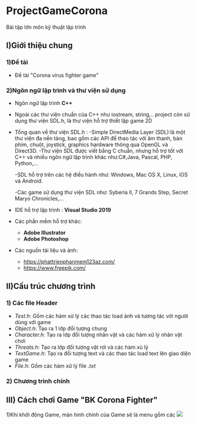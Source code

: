 # ProjectGameCorona
Bài tập lớn môn kỹ thuật lập trình
## I)Giới thiệu chung
### 1)Đề tài
- Đề tài "Corona virus fighter game"
### 2)Ngôn ngữ lập trình và thư viện sử dụng
 - Ngôn ngữ lập trình  **C++** 
 - Ngoài các thư viện chuẩn của C++ như iostream, string,.. project còn sử dụng thư viện SDL.h, là thư viện hỗ trợ thiết lập game 2D
 - Tổng quan về thư viện SDL.h :
     -Simple DirectMedia Layer (SDL):là một thư viện đa nền tảng, bao gồm các API để thao tác với âm thanh, bàn phím, chuột, joystick, graphics hardware thông qua OpenGL và Direct3D.
     -Thư viện SDL được viết bằng C chuẩn, nhưng hỗ trợ tốt với C++ và nhiều ngôn ngữ lập trình khác như:C#,Java, Pascal, PHP, Python,...

     -SDL hỗ trợ trên các hệ điều hành như: Windows, Mac OS X, Linux, iOS và Android.
 
     -Các game sử dụng thư viện SDL như: Syberia II, 7 Grands Step, Secret Maryo Chronicles,…
- IDE hỗ trợ lập trình : **Visual Studio 2019**
- Các phần mềm hỗ trợ khác:
  - **Adobe Illustrator** 
  - **Adobe Photoshop**
- Các nguồn tài liệu và ảnh:
  - https://phattrienphanmem123az.com/
  - https://www.freepik.com/
## II)Cấu trúc chương trình
### 1) Các file Header
- *Test.h*: Gồm các hàm xử lý các thao tác load ảnh và tương tác với người dùng với game
- *Object.h*: Tạo ra 1 lớp đối tượng chung
- *Character.h*: Tạo ra lớp đối tượng nhân vật và các hàm xử lý nhân vật chơi
- *Threats.h*: Tạo ra lớp đối tượng vật rơi và các hàm xủ lý
- *TextGame.h*: Tạo ra đối tượng text và các thao tác load text lên giao diện game
- *File.h*: Gồm các hàm xử lý file *.txt*
### 2) Chương trình chính
## III) Cách chơi Game "BK Corona Fighter"
1)Khi khởi động Game, màn hình chính của Game sẽ là menu gồm các 
<img src="https://photos.app.goo.gl/QunTpyfSJFKudgrV7">
